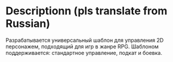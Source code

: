 # Descriptionn (pls translate from Russian)

Разрабатывается универсальный шаблон для управления 2D персонажем, подходящий для игр в жанре RPG. Шаблоном поддерживается: стандартное управление, подкат и боевка.

